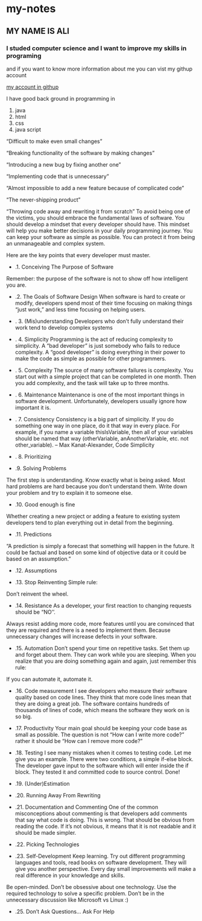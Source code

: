 # my-notes
## MY NAME IS ALI
### I studed computer science and I want to improve my skills in programing 
and if you want to know more information about me you can vist my githup account 

[my account in githup]("https://github.com/aliwalid96")

I have good  back ground  in programming  in
1. java
2.  html 
3.  css
4.  java script

“Difficult to make even small changes”

“Breaking functionality of the software by making changes”

“Introducing a new bug by fixing another one”

“Implementing code that is unnecessary”

“Almost impossible to add a new feature because of complicated code”

“The never-shipping product”

“Throwing code away and rewriting it from scratch”
To avoid being one of the victims, you should embrace the fundamental laws of software. You should develop a mindset that every developer should have. This mindset will help you make better decisions in your daily programming journey. You can keep your software as simple as possible. You can protect it from being an unmanageable and complex system.



Here are the key points that every developer must master.
- .1. Conceiving The Purpose of Software

Remember: the purpose of the software is not to show off how intelligent you are. 

- .2. The Goals of Software Design
When software is hard to create or modify, developers spend most of their time focusing on making things “just work,” and less time focusing on helping users. 

- . 3. (Mis)understanding
Developers who don’t fully understand their work tend to develop complex systems

- . 4. Simplicity
Programming is the act of reducing complexity to simplicity. A “bad developer” is just somebody who fails to reduce complexity. A “good developer” is doing everything in their power to make the code as simple as possible for other programmers.

- . 5. Complexity
The source of many software failures is complexity. You start out with a simple project that can be completed in one month. Then you add complexity, and the task will take up to three months.

- . 6. Maintenance
Maintenance is one of the most important things in software development. Unfortunately, developers usually ignore how important it is.

- . 7. Consistency
Consistency is a big part of simplicity. If you do something one way in one place, do it that way in every place. For example, if you name a variable thisIsVariable, then all of your variables should be named that way (otherVariable, anAnotherVariable, etc. not other_variable). – Max Kanat-Alexander, Code Simplicity

- . 8. Prioritizing


- .9. Solving Problems

The first step is understanding. Know exactly what is being asked. Most hard problems are hard because you don’t understand them. Write down your problem and try to explain it to someone else.

- .10. Good enough is fine

Whether creating a new project or adding a feature to existing system developers tend to plan everything out in detail from the beginning.

- .11. Predictions

“A prediction is simply a forecast that something will happen in the future. It could be factual and based on some kind of objective data or it could be based on an assumption.”

- .12. Assumptions

- .13. Stop Reinventing
Simple rule:

Don’t reinvent the wheel.

- .14. Resistance
As a developer, your first reaction to changing requests should be “NO’’.

Always resist adding more code, more features until you are convinced that they are required and there is a need to implement them. Because unnecessary changes will increase defects in your software.


- .15. Automation
Don’t spend your time on repetitive tasks. Set them up and forget about them. They can work while you are sleeping. When you realize that you are doing something again and again, just remember this rule:

If you can automate it, automate it.

- .16. Code measurement
I see developers who measure their software quality based on code lines. They think that more code lines mean that they are doing a great job. The software contains hundreds of thousands of lines of code, which means the software they work on is so big.

- .17. Productivity
Your main goal should be keeping your code base as small as possible. The question is not “How can I write more code?” rather it should be “How can I remove more code?”


- .18. Testing
I see many mistakes when it comes to testing code. Let me give you an example. There were two conditions, a simple if-else block. The developer gave input to the software which will enter inside the if block. They tested it and committed code to source control. Done!

- .19. (Under)Estimation
- .20. Running Away From Rewriting
- .21. Documentation and Commenting
One of the common misconceptions about commenting is that developers add comments that say what code is doing. This is wrong. That should be obvious from reading the code. If it’s not obvious, it means that it is not readable and it should be made simpler.

- .22. Picking Technologies
- .23. Self-Development
Keep learning. Try out different programming languages and tools, read books on software development. They will give you another perspective. Every day small improvements will make a real difference in your knowledge and skills.

Be open-minded. Don’t be obsessive about one technology. Use the required technology to solve a specific problem. Don’t be in the unnecessary discussion like Microsoft vs Linux :)

- .25. Don’t Ask Questions… Ask For Help

